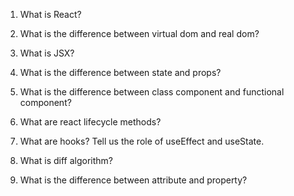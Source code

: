 1. What is React?
2. What is the difference between virtual dom and real dom?
3. What is JSX?
4. What is the difference between state and props?
5. What is the difference between class component and
   functional component?

6. What are react lifecycle methods?

7. What are hooks? Tell us the role of useEffect and
   useState.

8. What is diff algorithm?

9. What is the difference between attribute and property?
